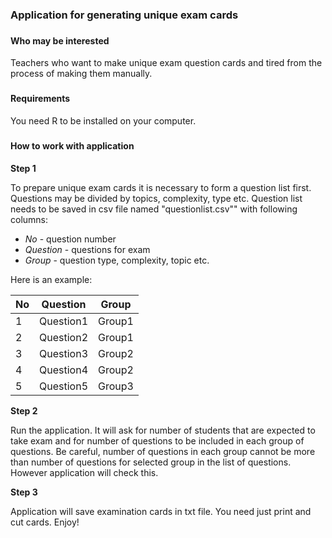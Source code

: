 
### Application for generating unique exam cards
###

#### Who may be interested

Teachers who want to make unique exam question cards and tired from the process of making them manually.

###

#### Requirements

You need R to be installed on your computer.

###

#### How to work with application

__Step 1__

To prepare unique exam cards it is necessary to form a question list first. Questions may be divided by topics, complexity, type etc. Question list needs to be saved in csv file named "questionlist.csv"" with following columns: 

* _No_ - question number
* _Question_ - questions for exam
* _Group_ - question type, complexity, topic etc.

Here is an example:

No | Question  |  Group
---|-----------|--------
1  | Question1 |  Group1
2  | Question2 |  Group1
3  | Question3 |  Group2
4  | Question4 |  Group2
5  | Question5 |  Group3

__Step 2__

Run the application. It will ask for number of students that are expected to take exam and for number of questions to be included in each group of questions. Be careful, number of questions in each group cannot be more than number of questions for selected group in the list of questions. However application will check this.

__Step 3__

Application will save examination cards in txt file. You need just print and cut cards.
Enjoy!

